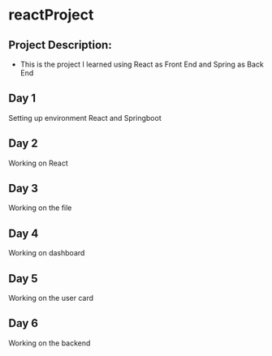 # reactProject

## Project Description:
- This is the project I learned using React as Front End and Spring as Back End

## Day 1
Setting up environment React and Springboot

## Day 2 
Working on React 

## Day 3
Working on the file

## Day 4
Working on dashboard

## Day 5
Working on the user card

## Day 6 
Working on the backend